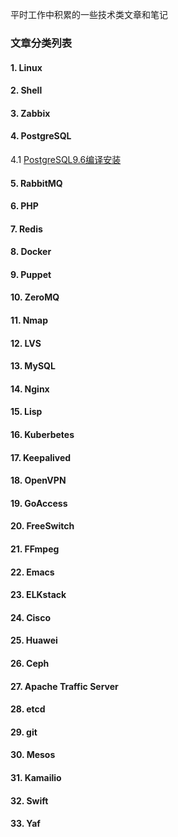 平时工作中积累的一些技术类文章和笔记

### 文章分类列表

#### 1. Linux
#### 2. Shell
#### 3. Zabbix
#### 4. PostgreSQL
4.1 [PostgreSQL9.6编译安装](postgresql)
#### 5. RabbitMQ
#### 6. PHP
#### 7. Redis
#### 8. Docker
#### 9. Puppet
#### 10. ZeroMQ
#### 11. Nmap
#### 12. LVS
#### 13. MySQL
#### 14. Nginx
#### 15. Lisp
#### 16. Kuberbetes
#### 17. Keepalived
#### 18. OpenVPN
#### 19. GoAccess
#### 20. FreeSwitch
#### 21. FFmpeg
#### 22. Emacs
#### 23. ELKstack
#### 24. Cisco
#### 25. Huawei
#### 26. Ceph
#### 27. Apache Traffic Server
#### 28. etcd
#### 29. git
#### 30. Mesos
#### 31. Kamailio
#### 32. Swift
#### 33. Yaf
